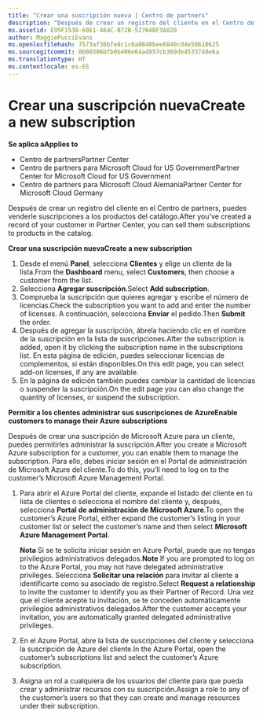 ```yaml
---
title: "Crear una suscripción nueva | Centro de partners"
description: "Después de crear un registro del cliente en el Centro de partners, puedes venderle suscripciones a los productos del catálogo."
ms.assetid: E95F1538-60E1-464C-B72B-52764BF3A820
author: MaggiePucciEvans
ms.openlocfilehash: 7573af36bfe8c1c0a0840bee6840cd4e58610625
ms.sourcegitcommit: 0b00306bfb0b406e64ad857cb360de4533740e6a
ms.translationtype: HT
ms.contentlocale: es-ES
---
```

# <a name="create-a-new-subscription"></a><span data-ttu-id="e3288-103">Crear una suscripción nueva</span><span class="sxs-lookup"><span data-stu-id="e3288-103">Create a new subscription</span></span>

**<span data-ttu-id="e3288-104">Se aplica a</span><span class="sxs-lookup"><span data-stu-id="e3288-104">Applies to</span></span>**

-  <span data-ttu-id="e3288-105">Centro de partners</span><span class="sxs-lookup"><span data-stu-id="e3288-105">Partner Center</span></span>
-  <span data-ttu-id="e3288-106">Centro de partners para Microsoft Cloud for US Government</span><span class="sxs-lookup"><span data-stu-id="e3288-106">Partner Center for Microsoft Cloud for US Government</span></span>
-  <span data-ttu-id="e3288-107">Centro de partners para Microsoft Cloud Alemania</span><span class="sxs-lookup"><span data-stu-id="e3288-107">Partner Center for Microsoft Cloud Germany</span></span>

<span data-ttu-id="e3288-108">Después de crear un registro del cliente en el Centro de partners, puedes venderle suscripciones a los productos del catálogo.</span><span class="sxs-lookup"><span data-stu-id="e3288-108">After you've created a record of your customer in Partner Center, you can sell them subscriptions to products in the catalog.</span></span>

**<span data-ttu-id="e3288-109">Crear una suscripción nueva</span><span class="sxs-lookup"><span data-stu-id="e3288-109">Create a new subscription</span></span>**

1.  <span data-ttu-id="e3288-110">Desde el menú **Panel**, selecciona **Clientes** y elige un cliente de la lista.</span><span class="sxs-lookup"><span data-stu-id="e3288-110">From the **Dashboard** menu, select **Customers**, then choose a customer from the list.</span></span>
2.  <span data-ttu-id="e3288-111">Selecciona **Agregar suscripción**.</span><span class="sxs-lookup"><span data-stu-id="e3288-111">Select **Add subscription**.</span></span>
3.  <span data-ttu-id="e3288-112">Comprueba la suscripción que quieres agregar y escribe el número de licencias.</span><span class="sxs-lookup"><span data-stu-id="e3288-112">Check the subscription you want to add and enter the number of licenses.</span></span> <span data-ttu-id="e3288-113">A continuación, selecciona **Enviar** el pedido.</span><span class="sxs-lookup"><span data-stu-id="e3288-113">Then **Submit** the order.</span></span>
4.  <span data-ttu-id="e3288-114">Después de agregar la suscripción, ábrela haciendo clic en el nombre de la suscripción en la lista de suscripciones.</span><span class="sxs-lookup"><span data-stu-id="e3288-114">After the subscription is added, open it by clicking the subscription name in the subscriptions list.</span></span> <span data-ttu-id="e3288-115">En esta página de edición, puedes seleccionar licencias de complementos, si están disponibles.</span><span class="sxs-lookup"><span data-stu-id="e3288-115">On this edit page, you can select add-on licenses, if any are available.</span></span>
5.  <span data-ttu-id="e3288-116">En la página de edición también puedes cambiar la cantidad de licencias o suspender la suscripción.</span><span class="sxs-lookup"><span data-stu-id="e3288-116">On the edit page you can also change the quantity of licenses, or suspend the subscription.</span></span>

**<span data-ttu-id="e3288-117">Permitir a los clientes administrar sus suscripciones de Azure</span><span class="sxs-lookup"><span data-stu-id="e3288-117">Enable customers to manage their Azure subscriptions</span></span>**

<span data-ttu-id="e3288-118">Después de crear una suscripción de Microsoft Azure para un cliente, puedes permitirles administrar la suscripción.</span><span class="sxs-lookup"><span data-stu-id="e3288-118">After you create a Microsoft Azure subscription for a customer, you can enable them to manage the subscription.</span></span> <span data-ttu-id="e3288-119">Para ello, debes iniciar sesión en el Portal de administración de Microsoft Azure del cliente.</span><span class="sxs-lookup"><span data-stu-id="e3288-119">To do this, you’ll need to log on to the customer’s Microsoft Azure Management Portal.</span></span> 

1.  <span data-ttu-id="e3288-120">Para abrir el Azure Portal del cliente, expande el listado del cliente en tu lista de clientes o selecciona el nombre del cliente y, después, selecciona **Portal de administración de Microsoft Azure**.</span><span class="sxs-lookup"><span data-stu-id="e3288-120">To open the customer’s Azure Portal, either expand the customer’s listing in your customer list or select the customer’s name and then select **Microsoft Azure Management Portal**.</span></span>
    
    <span data-ttu-id="e3288-121">**Nota**  Si se te solicita iniciar sesión en Azure Portal, puede que no tengas privilegios administrativos delegados.</span><span class="sxs-lookup"><span data-stu-id="e3288-121">**Note**  If you are prompted to log on to the Azure Portal, you may not have delegated administrative privileges.</span></span> <span data-ttu-id="e3288-122">Selecciona **Solicitar una relación** para invitar al cliente a identificarte como su asociado de registro.</span><span class="sxs-lookup"><span data-stu-id="e3288-122">Select **Request a relationship** to invite the customer to identify you as their Partner of Record.</span></span> <span data-ttu-id="e3288-123">Una vez que el cliente acepte tu invitación, se te conceden automáticamente privilegios administrativos delegados.</span><span class="sxs-lookup"><span data-stu-id="e3288-123">After the customer accepts your invitation, you are automatically granted delegated administrative privileges.</span></span> 
2.  <span data-ttu-id="e3288-124">En el Azure Portal, abre la lista de suscripciones del cliente y selecciona la suscripción de Azure del cliente.</span><span class="sxs-lookup"><span data-stu-id="e3288-124">In the Azure Portal, open the customer’s subscriptions list and select the customer’s Azure subscription.</span></span>
3.  <span data-ttu-id="e3288-125">Asigna un rol a cualquiera de los usuarios del cliente para que pueda crear y administrar recursos con su suscripción.</span><span class="sxs-lookup"><span data-stu-id="e3288-125">Assign a role to any of the customer’s users so that they can create and manage resources under their subscription.</span></span>

 



